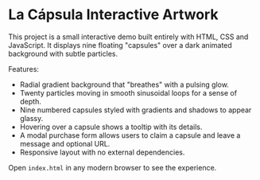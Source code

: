 # La Cápsula Interactive Artwork

This project is a small interactive demo built entirely with HTML, CSS and JavaScript. It displays nine floating "capsules" over a dark animated background with subtle particles.

Features:
- Radial gradient background that "breathes" with a pulsing glow.
- Twenty particles moving in smooth sinusoidal loops for a sense of depth.
- Nine numbered capsules styled with gradients and shadows to appear glassy.
- Hovering over a capsule shows a tooltip with its details.
- A modal purchase form allows users to claim a capsule and leave a message and optional URL.
- Responsive layout with no external dependencies.

Open `index.html` in any modern browser to see the experience.
